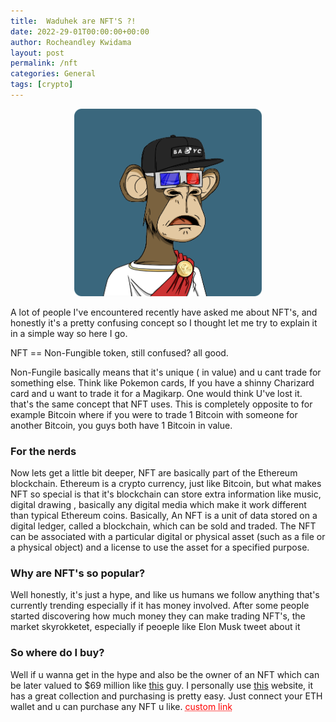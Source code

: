 ```yaml
---
title:  Waduhek are NFT'S ?! 
date: 2022-29-01T00:00:00+00:00
author: Rocheandley Kwidama
layout: post
permalink: /nft
categories: General
tags: [crypto]
---
```

<p align="center">
<img src="/assets/images/ape.png" alt="drawing" width="300"/>
</p>


A lot of people I've encountered recently have asked me about NFT's, and honestly it's a pretty confusing concept so I thought let me try to explain it in a  simple way so here I go.

NFT == Non-Fungible token, still confused? all good.

Non-Fungile basically means that it's unique ( in value) and u cant trade for something else. Think like Pokemon cards, If you have a shinny Charizard card and u want to trade it for a Magikarp. One would think U've lost it. that's the same concept that NFT uses. This is completely opposite to for example Bitcoin where if you were to trade 1 Bitcoin with someone for another Bitcoin, you guys both have 1 Bitcoin in value.

### For the nerds
Now lets get a little bit deeper, NFT are basically part of the Ethereum blockchain. Ethereum is a crypto currency, just like Bitcoin, but what makes NFT so special is that it's blockchain can store extra information like music, digital drawing , basically any digital media which make it work different than typical Ethereum coins. Basically, An NFT is a unit of data stored on a digital ledger, called a blockchain, which can be sold and traded. The NFT can be associated with a particular digital or physical asset (such as a file or a physical object) and a license to use the asset for a specified purpose.

### Why are NFT's so popular?
Well honestly, it's just a hype, and like us humans we follow anything that's currently trending especially if it has money involved. After some people started discovering how much money they can make trading NFT's, the market skyrokketet, especially if peoeple like Elon Musk tweet about it

###  So where do I buy?
Well if u wanna get in the hype and also be the owner of an NFT which can be later valued to $69 million like [this](https://www.theverge.com/2021/3/11/22325054/beeple-christies-nft-sale-cost-everydays-69-million)
 guy. I personally use [this](https://opensea.io/) website, it has a great collection and purchasing is pretty easy.
Just connect your ETH wallet and u can purchase any NFT u like.
<a href="https://www.opensea.io/" style="color: red; text-decoration: underline;text-decoration-style: dotted;">custom link</a>

